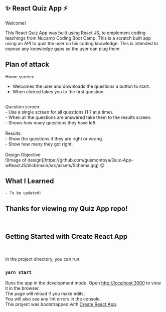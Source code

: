   ## ✨ React Quiz App ⚡️

   Welcome!

This React Quiz App was built using React JS, to emplement coding teachings from Nucamp Coding Boot Camp. This is a scratch built app using an API to quiz the user on his coding knowledge. This is intended to expose any knowledge gaps so the user can plug them. 

## Plan of attack
Home screen: <br/>
- Welcomes the user and downloads the questions a button to start.<br/> 
- When clicked takes you to the first question. <br/>
<br/>
Question screen:<br/>
- Use a single screen for all questions (1 ? at a time).<br/>
- When all the questions are answered take them to the results screen.<br/>
- Shows how many questions they have left.<br/>
<br/>
Results:<br/>
- Show the questions if they are right or wrong.<br/>
- Show how many they got right.<br/>
<br/>
Design Objective<br/>
![Image of design](https://github.com/gusmontoya/Quiz-App-wReactJS/blob/main/src/assets/Schema.jpg)
😊
    
 ## What I Learned
  
    - To be updated!

<h2>Thanks for viewing my Quiz App repo!</h2>
<br/>


<h2> Getting Started with Create React App </h2><br/>
<br/>
In the project directory, you can run:<br/>

### `yarn start`<br/>

Runs the app in the development mode.
Open [http://localhost:3000](http://localhost:3000) to view it in the browser.
<br/>
The page will reload if you make edits.\
You will also see any lint errors in the console.
<br/>
This project was bootstrapped with [Create React App](https://github.com/facebook/create-react-app).
